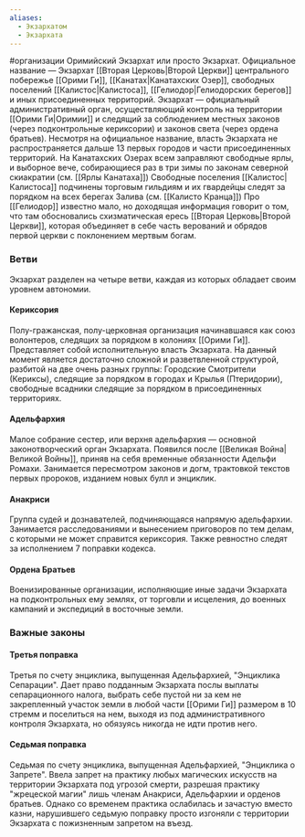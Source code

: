 ```yaml
---
aliases:
  - Экзархатом
  - Экзархата
---
```

#организации
Оримийский Экзархат или просто Экзархат. Официальное название — Экзархат [[Вторая Церковь|Второй Церкви]] центрального побережье [[Орими Ги]], [[Канатах|Канатахских Озер]], свободных поселений [[Калистос|Калистоса]], [[Гелиодор|Гелиодорских берегов]] и иных присоединенных территорий. 
Экзархат — официальный административный орган, осуществляющий контроль на территории [[Орими Ги|Оримии]] и следящий за соблюдением местных законов (через подконтрольные кериксории) и законов света (через ордена братьев). Несмотря на официальное название, власть Экзархата не распространяется дальше 13 первых городов и части присоединенных территорий. На Канатахских Озерах всем заправляют свободные ярлы, и выборное вече, собирающиеся раз в три зимы по законам северной скиакратии (см. [[Ярлы Канатаха]])
Свободные поселения [[Калистос|Калистоса]] подчинены торговым гильдиям и их гвардейцы следят за порядком на всех берегах Залива (см. [[Калисто Кранца]])
Про [[Гелиодор]] известно мало, но доходящая информация говорит о том, что там обосновались схизматическая ересь [[Вторая Церковь|Второй Церкви]], которая объединяет в себе часть верований и обрядов первой церкви с поклонением мертвым богам.

### Ветви
Экзархат разделен на четыре ветви, каждая из которых обладает своим уровнем автономии.

#### Кериксория
Полу-гражанская, полу-церковная организация начинавшаяся как союз волонтеров, следящих за порядком в колониях [[Орими Ги]]. Представляет собой исполнительную власть Экзархата. На данный момент является достаточно сложной и разветвленной структурой, разбитой на две очень разных группы: Городские Смотрители (Кериксы), следящие за порядком в городах и Крылья (Птеридории), свободные всадники следящие за порядком в присоединенных территориях.

#### Адельфархия
Малое собрание сестер, или верхня адельфархия — основной законотворческий орган Экзархата. Появился после [[Великая Война|Великой Войны]], приняв на себя временные обязанности Адельфи Ромахи. Занимается пересмотром законов и догм, трактовкой текстов первых пророков, изданием новых булл и энциклик.

#### Анакриси
Группа судей и дознавателей, подчиняющаяся напрямую адельфархии. Занимается расследованиями и вынесением приговоров по тем делам, с которыми не может справится кериксория. Также ревностно следят за исполнением 7 поправки кодекса.

#### Ордена Братьев
Военизированные организации, исполняющие иные задачи Экзархата на подконтрольных ему землях, от торговли и исцеления, до военных кампаний и экспедиций в восточные земли.

### Важные законы

#### Третья поправка
Третья по счету энциклика, выпущенная Адельфархией, "Энциклика Сепарации". Дает право подданным Экзархата послы выплаты сепарационного налога, выбрать себе пустой ни за кем не закрепленный участок земли в любой части [[Орими Ги]] размером в 10 стремм и поселиться на нем, выходя из под административного контроля Экзархата, но обязуясь никогда не идти против него.

#### Седьмая поправка
Седьмая по счету энциклика, выпущенная Адельфархией, "Энциклика о Запрете". Ввела запрет на практику любых магических искусств на территории Экзархата под угрозой смерти, разрешая практику "жрецеской магии" лишь членам Анакриси, Адельфархии и орденов братьев. Однако со временем практика ослабилась и зачастую вместо казни, нарушившего седьмую поправку просто изгоняли с территории Экзархата с пожизненным запретом на въезд. 